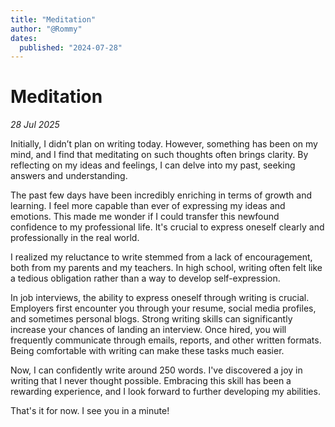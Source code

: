 ```yaml
---
title: "Meditation"
author: "@Rommy"
dates:
  published: "2024-07-28"
---
```


# Meditation

_28 Jul 2025_

Initially, I didn’t plan on writing today. However, something has been on my mind, and I find that meditating on such thoughts often brings clarity. By reflecting on my ideas and feelings, I can delve into my past, seeking answers and understanding.

The past few days have been incredibly enriching in terms of growth and learning. I feel more capable than ever of expressing my ideas and emotions. This made me wonder if I could transfer this newfound confidence to my professional life. It's crucial to express oneself clearly and professionally in the real world.

I realized my reluctance to write stemmed from a lack of encouragement, both from my parents and my teachers. In high school, writing often felt like a tedious obligation rather than a way to develop self-expression. 

In job interviews, the ability to express oneself through writing is crucial. Employers first encounter you through your resume, social media profiles, and sometimes personal blogs. Strong writing skills can significantly increase your chances of landing an interview. Once hired, you will frequently communicate through emails, reports, and other written formats. Being comfortable with writing can make these tasks much easier.

Now, I can confidently write around 250 words. I've discovered a joy in writing that I never thought possible. Embracing this skill has been a rewarding experience, and I look forward to further developing my abilities.

That's it for now. I see you in a minute!
